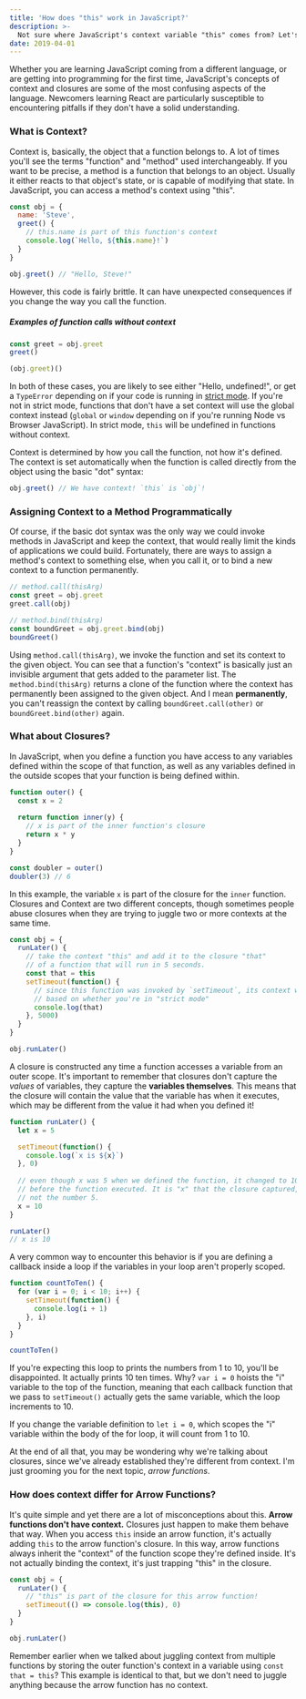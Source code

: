 ```yaml
---
title: 'How does "this" work in JavaScript?'
description: >-
  Not sure where JavaScript's context variable "this" comes from? Let's talk about it. As a bonus, we'll also talk about closures and arrow functions.
date: 2019-04-01
---
```


Whether you are learning JavaScript coming from a different language, or are getting into programming for the first time, JavaScript's concepts of context and closures are some of the most confusing aspects of the language. Newcomers learning React are particularly susceptible to encountering pitfalls if they don't have a solid understanding.

### What is Context?

Context is, basically, the object that a function belongs to. A lot of times you'll see the terms "function" and "method" used interchangeably. If you want to be precise, a method is a function that belongs to an object. Usually it either reacts to that object's state, or is capable of modifying that state. In JavaScript, you can access a method's context using "this".

```js
const obj = {
  name: 'Steve',
  greet() {
    // this.name is part of this function's context
    console.log(`Hello, ${this.name}!`)
  }
}

obj.greet() // "Hello, Steve!"
```

However, this code is fairly brittle. It can have unexpected consequences if you change the way you call the function.

##### Examples of function calls without context

```js
const greet = obj.greet
greet()
```

```js
(obj.greet)()
```

In both of these cases, you are likely to see either "Hello, undefined!", or get a `TypeError` depending on if your code is running in [strict mode](https://devdocs.io/javascript/strict_mode). If you're not in strict mode, functions that don't have a set context will use the global context instead (`global` or `window` depending on if you're running Node vs Browser JavaScript). In strict mode, `this` will be undefined in functions without context.

Context is determined by how you call the function, not how it's defined. The context is set automatically when the function is called directly from the object using the basic "dot" syntax:

```js
obj.greet() // We have context! `this` is `obj`!
```

### Assigning Context to a Method Programmatically

Of course, if the basic dot syntax was the only way we could invoke methods in JavaScript and keep the context, that would really limit the kinds of applications we could build. Fortunately, there are ways to assign a method's context to something else, when you call it, or to bind a new context to a function permanently.

```js
// method.call(thisArg)
const greet = obj.greet
greet.call(obj)

// method.bind(thisArg)
const boundGreet = obj.greet.bind(obj)
boundGreet()
```

Using `method.call(thisArg)`, we invoke the function and set its context to the given object. You can see that a function's "context" is basically just an invisible argument that gets added to the parameter list. The `method.bind(thisArg)` returns a clone of the function where the context has permanently been assigned to the given object. And I mean **permanently**, you can't reassign the context by calling `boundGreet.call(other)` or `boundGreet.bind(other)` again.

### What about Closures?

In JavaScript, when you define a function you have access to any variables defined within the scope of that function, as well as any variables defined in the outside scopes that your function is being defined within.

```js
function outer() {
  const x = 2
  
  return function inner(y) {
    // x is part of the inner function's closure
    return x * y  
  }
}

const doubler = outer()
doubler(3) // 6
```

In this example, the variable `x` is part of the closure for the `inner` function. Closures and Context are two different concepts, though sometimes people abuse closures when they are trying to juggle two or more contexts at the same time.

```js
const obj = { 
  runLater() {
    // take the context "this" and add it to the closure "that" 
    // of a function that will run in 5 seconds.
    const that = this
    setTimeout(function() {
      // since this function was invoked by `setTimeout`, its context will be the global scope or "undefined"
      // based on whether you're in "strict mode"
      console.log(that)
    }, 5000)
  }
}

obj.runLater()
```

A closure is constructed any time a function accesses a variable from an outer scope. It's important to remember that closures don't capture the _values_ of variables, they capture the **variables themselves**. This means that the closure will contain the value that the variable has when it executes, which may be different from the value it had when you defined it!

```js
function runLater() {
  let x = 5

  setTimeout(function() {
    console.log(`x is ${x}`)
  }, 0)
  
  // even though x was 5 when we defined the function, it changed to 10
  // before the function executed. It is "x" that the closure captured,
  // not the number 5.
  x = 10
}

runLater()
// x is 10
```

A very common way to encounter this behavior is if you are defining a callback inside a loop if the variables in your loop aren't properly scoped.

```js
function countToTen() {
  for (var i = 0; i < 10; i++) {
    setTimeout(function() {
      console.log(i + 1)
    }, i)
  }
}

countToTen()
```

If you're expecting this loop to prints the numbers from 1 to 10, you'll be disappointed. It actually prints 10 ten times. Why? `var i = 0` hoists the "i" variable to the top of the function, meaning that each callback function that we pass to `setTimeout()` actually gets the same variable, which the loop increments to 10.

If you change the variable definition to `let i = 0`, which scopes the "i" variable within the body of the for loop, it will count from 1 to 10.

At the end of all that, you may be wondering why we're talking about closures, since we've already established they're different from context. I'm just grooming you for the next topic, _arrow functions_.

### How does context differ for Arrow Functions? 

It's quite simple and yet there are a lot of misconceptions about this. **Arrow functions don't have context.** Closures just happen to make them behave that way. When you access `this` inside an arrow function, it's actually adding `this` to the arrow function's closure. In this way, arrow functions always inherit the "context" of the function scope they're defined inside. It's not actually binding the context, it's just trapping "this" in the closure.

```js
const obj = {
  runLater() {
    // "this" is part of the closure for this arrow function!
    setTimeout(() => console.log(this), 0)
  }
}

obj.runLater()
```

Remember earlier when we talked about juggling context from multiple functions by storing the outer function's context in a variable using `const that = this`? This example is identical to that, but we don't need to juggle anything because the arrow function has no context.
